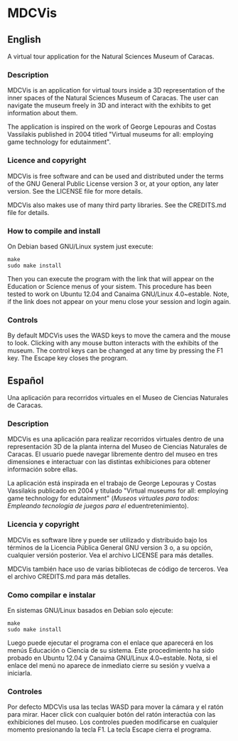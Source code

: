 MDCVis
======

English
-------

A virtual tour application for the Natural Sciences Museum of Caracas.

### Description ###

MDCVis is an application for virtual tours inside a 3D representation of the inner spaces of the Natural Sciences Museum of Caracas. The user can navigate the museum freely in 3D and interact with the exhibits to get information about them.

The application is inspired on the work of George Lepouras and Costas Vassilakis published in 2004 titled "Virtual museums for all: employing game technology for
edutainment".

### Licence and copyright ###

MDCVis is free software and can be used and distributed under the terms of the GNU General Public License version 3 or, at your option, any later version. See the LICENSE
file for more details.

MDCVis also makes use of many third party libraries. See the CREDITS.md file for details.

### How to compile and install ###

On Debian based GNU/Linux system just execute:

    make
    sudo make install

Then you can execute the program with the link that will appear on the Education or Science menus of your sistem. This procedure has been tested to work on Ubuntu 12.04 and Canaima GNU/Linux 4.0~estable. Note, if the link does not appear on your menu 
close your session and login again.

### Controls ###

By default MDCVis uses the WASD keys to move the camera and the mouse to look. Clicking 
with any mouse button interacts with the exhibits of the museum. The control keys can 
be changed at any time by pressing the F1 key. The Escape key closes the program.

Español
-------

Una aplicación para recorridos virtuales en el Museo de Ciencias Naturales de Caracas.

### Description ###

MDCVis es una aplicación para realizar recorridos virtuales dentro de una representación 3D de la planta interna del Museo de Ciencias Naturales de Caracas.
El usuario puede navegar libremente dentro del museo en tres dimensiones e interactuar
con las distintas exhibiciones para obtener información sobre ellas.

La aplicación está inspirada en el trabajo de George Lepouras y Costas Vassilakis 
publicado en 2004 y titulado "Virtual museums for all: employing game technology for
edutainment" (*Museos virtuales para todos: Empleando tecnología de juegos para el* eduentretenimiento).

### Licencia y copyright ###

MDCVis es software libre y puede ser utilizado y distribuido bajo los términos de la Licencia Pública General GNU version 3 o, a su opción, cualquier versión posterior. Vea el archivo LICENSE para más detalles.

MDCVis también hace uso de varias bibliotecas de código de terceros. Vea el archivo 
CREDITS.md para más detalles.

### Como compilar e instalar ###

En sistemas GNU/Linux basados en Debian solo ejecute:

    make
    sudo make install

Luego puede ejecutar el programa con el enlace que aparecerá en los menús Educación o Ciencia de su sistema. Este procedimiento ha sido probado en Ubuntu 12.04 y Canaima GNU/Linux 4.0~estable. Nota, si el enlace del menú no aparece de inmediato cierre su
sesión y vuelva a iniciarla.

### Controles ###

Por defecto MDCVis usa las teclas WASD para mover la cámara y el ratón para mirar. 
Hacer click con cualquier botón del ratón interactúa con las exhibiciones del museo.
Los controles pueden modificarse en cualquier momento presionando la tecla F1. La tecla 
Escape cierra el programa.
